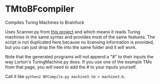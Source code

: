 # TMtoBFcompiler
Compiles Turing Machines to Brainfuck

Uses Scanner.py from [this project](https://github.com/florton/Turing-Machine-Compiler) and which means it reads Turing machines in the same syntax and provides most of the same features. The script is not duplicated here because no licensing information is provided, but you can just drop the file into the same folder and it will work.

Note that the generated programs will not append a "#" to their inputs the way Lorton's TuringMachine.py does. If you use one of the example TMs from that page, you will need to add the # to your inputs yourself.

Call it like `python2 BFCompile.py machine3.tm > machine3.b`.
